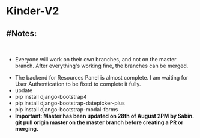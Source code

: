 # Kinder-V2

<h2> #Notes: </h2>
<br>
<ul>
  <li>
<p>
Everyone will work on their own branches, and not on the master branch. After everything's working fine, the branches can be merged.
</p>
  </li>
  <li> The backend for Resources Panel is almost complete. I am waiting for User Authentication to be fixed to complete it fully.</li>
  <li>update</li>
  <li>pip install django-bootstrap4</li>
  <li>pip install django-bootstrap-datepicker-plus</li>
 <li> pip install django-bootstrap-modal-forms</li>
  <li> <b> Important: Master has been updated on 28th of August 2PM by Sabin. git pull origin master on the master branch before creating a PR or merging.</b></li>
  </ul>

